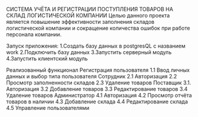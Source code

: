 СИСТЕМА УЧЁТА И РЕГИСТРАЦИИ ПОСТУПЛЕНИЯ ТОВАРОВ НА СКЛАД ЛОГИСТИЧЕСКОЙ КОМПАНИИ
Целью данного проекта является повышение эффективности заполнения складов логистической компании и сокращение количества ошибок при работе персонала компании.

Запуск приложения:
1.Создать базу данных в postgresQL с названием work 2.Подключить базу данных 3.Запустить серверный модуль 4.Запустить клиентский модуль

Реализованный функционал
Регистрация пользователя 1.1 Ввод личных данных и выбор типа пользователя
Сотрудник 2.1 Авторизация 2.2 Просмотр заполненности складов 2.3 Удаление товаров
Поставщик 3.1. Авторизация 3.2 Добавление товаров 3.3 Редактирование товаров 3.4 Удаление товаров
Администратор 4.1 Авторизация 4.2 Просмотр отчёта товаров в наличии 4.3 Добавление склада 4.4 Редактирование склада 4.5 Управление пользователями
